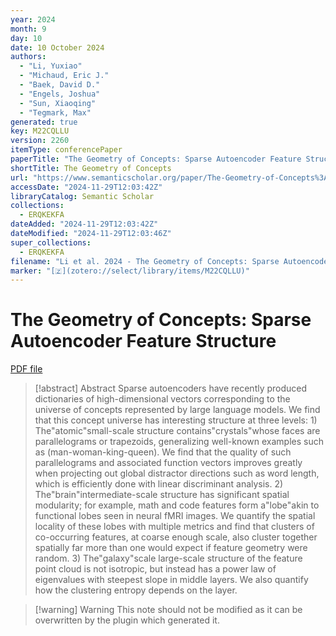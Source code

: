 ```yaml
---
year: 2024
month: 9
day: 10
date: 10 October 2024
authors:
  - "Li, Yuxiao"
  - "Michaud, Eric J."
  - "Baek, David D."
  - "Engels, Joshua"
  - "Sun, Xiaoqing"
  - "Tegmark, Max"
generated: true
key: M22CQLLU
version: 2260
itemType: conferencePaper
paperTitle: "The Geometry of Concepts: Sparse Autoencoder Feature Structure"
shortTitle: The Geometry of Concepts
url: "https://www.semanticscholar.org/paper/The-Geometry-of-Concepts%3A-Sparse-Autoencoder-Li-Michaud/f64f0b8d2b0886196aa38edff165f3797c76108a"
accessDate: "2024-11-29T12:03:42Z"
libraryCatalog: Semantic Scholar
collections:
  - ERQKEKFA
dateAdded: "2024-11-29T12:03:42Z"
dateModified: "2024-11-29T12:03:46Z"
super_collections:
  - ERQKEKFA
filename: "Li et al. 2024 - The Geometry of Concepts: Sparse Autoencoder Feature Structure.pdf"
marker: "[🇿](zotero://select/library/items/M22CQLLU)"
---
```

# The Geometry of Concepts: Sparse Autoencoder Feature Structure

[PDF file](/Papers/PDFs/Li%20et%20al.%202024%20-%20The%20Geometry%20of%20Concepts:%20Sparse%20Autoencoder%20Feature%20Structure.pdf)

> [!abstract] Abstract
> Sparse autoencoders have recently produced dictionaries of high-dimensional vectors corresponding to the universe of concepts represented by large language models. We find that this concept universe has interesting structure at three levels: 1) The"atomic"small-scale structure contains"crystals"whose faces are parallelograms or trapezoids, generalizing well-known examples such as (man-woman-king-queen). We find that the quality of such parallelograms and associated function vectors improves greatly when projecting out global distractor directions such as word length, which is efficiently done with linear discriminant analysis. 2) The"brain"intermediate-scale structure has significant spatial modularity; for example, math and code features form a"lobe"akin to functional lobes seen in neural fMRI images. We quantify the spatial locality of these lobes with multiple metrics and find that clusters of co-occurring features, at coarse enough scale, also cluster together spatially far more than one would expect if feature geometry were random. 3) The"galaxy"scale large-scale structure of the feature point cloud is not isotropic, but instead has a power law of eigenvalues with steepest slope in middle layers. We also quantify how the clustering entropy depends on the layer.

>[!warning] Warning
> This note should not be modified as it can be overwritten by the plugin which generated it.

